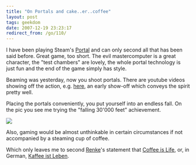 ```yaml
---
title: "On Portals and cake..er..coffee"
layout: post
tags: geekdom
date: 2007-12-19 23:23:17
redirect_from: /go/110/
---
```


I have been playing Steam's [Portal](http://www.steampowered.com/v/index.php?area=game&AppId=400#) and can only second all that has been said before. Great game, too short. The evil mastercomputer is a great character, the "test chambers" are lovely, the whole portal technology is just fun and the end of the game simply has style.

Beaming was yesterday, now you shoot portals. There are youtube videos showing off the action, e.g. [here](http://www.youtube.com/watch?v=if3Qv2tHyfA), an early show-off which conveys the spirit pretty well.

Placing the portals conveniently, you put yourself into an endless fall. On the pic you see me trying the "falling 30'000 feet" achievement.

![](files/images/portal_30000achievement.jpg)

Also, gaming would be almost unthinkable in certain circumstances if not accompanied by a steaming cup of coffee. 

Which only leaves me to second [Renke](http://gss-konstanz.de/8-kerne-und-nen-typ/)'s statement that [Coffee is Life](http://babelfish.altavista.com/babelfish/trurl_pagecontent?lp=de_en&url=http%3A%2F%2Fgss-konstanz.de%2F8-kerne-und-nen-typ%2F2007%2F12%2F18%2Fkaffee-ist-leben%2F), or, in German, [Kaffee ist Leben](http://gss-konstanz.de/8-kerne-und-nen-typ/2007/12/18/kaffee-ist-leben/).